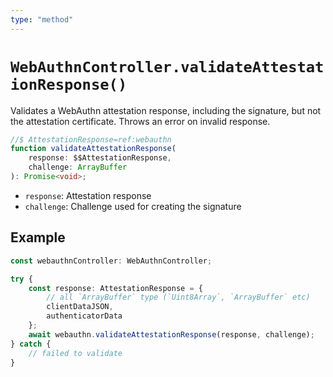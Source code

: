 ```yaml
---
type: "method"
---
```


# `WebAuthnController.validateAttestationResponse()`

Validates a WebAuthn attestation response, including the signature, but not the attestation certificate. Throws an error on invalid response.

```ts
//$ AttestationResponse=ref:webauthn
function validateAttestationResponse(
	response: $$AttestationResponse,
	challenge: ArrayBuffer
): Promise<void>;
```

- `response`: Attestation response
- `challenge`: Challenge used for creating the signature

## Example

```ts
const webauthnController: WebAuthnController;

try {
	const response: AttestationResponse = {
		// all `ArrayBuffer` type (`Uint8Array`, `ArrayBuffer` etc)
		clientDataJSON,
		authenticatorData
	};
	await webauthn.validateAttestationResponse(response, challenge);
} catch {
	// failed to validate
}
```
